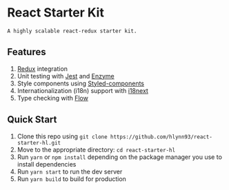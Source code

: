 # React Starter Kit

    A highly scalable react-redux starter kit.

## Features

1. [Redux](https://redux.js.org/introduction) integration
2. Unit testing with [Jest](https://facebook.github.io/jest/) and [Enzyme](http://airbnb.io/enzyme/)
3. Style components using [Styled-components](https://www.styled-components.com/)
4. Internationalization (i18n) support with [i18next](https://www.i18next.com/)
5. Type checking with [Flow](https://flow.org/en/)

## Quick Start

1. Clone this repo using `git clone https://github.com/hlynn93/react-starter-hl.git`
2. Move to the appropriate directory: `cd react-starter-hl`
3. Run `yarn` or `npm install` depending on the package manager you use to install dependencies
4. Run `yarn start` to run the dev server
5. Run `yarn build` to build for production
